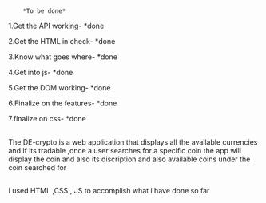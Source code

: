 ##
        *To be done*

1.Get the API working- *done

2.Get the HTML in check- *done

3.Know what goes where- *done

4.Get into js- *done

5.Get the DOM working- *done

6.Finalize on the features- *done

7.finalize on css- *done
##
##
The DE-crypto is a web application that displays all the available currencies and if its tradable ,once a user searches for a specific coin the app will display the coin and also its discription and also available coins under the coin searched for
##
I used HTML ,CSS , JS to accomplish what i have done so far 
